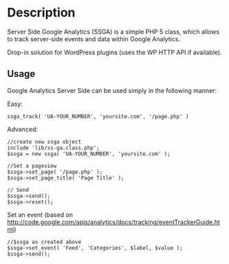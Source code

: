 Description
===========

Server Side Google Analytics (SSGA) is a simple PHP 5 class, which allows to track server-side events and data within Google Analytics.

Drop-in solution for WordPress plugins (uses the WP HTTP API if available).

Usage
-----

Google Analytics Server Side can be used simply in the following manner:


Easy:

	ssga_track( 'UA-YOUR_NUMBER', 'yoursite.com', '/page.php' )

Advanced:
	
	//create new ssga object
	include 'lib/ss-ga.class.php';
	$ssga = new ssga( 'UA-YOUR_NUMBER', 'yoursite.com' );

	//Set a pageview
	$ssga->set_page( '/page.php' );
	$ssga->set_page_title( 'Page Title' );

	// Send
	$ssga->send();
	$ssga->reset();

Set an event (based on http://code.google.com/apis/analytics/docs/tracking/eventTrackerGuide.html) 
	
	//$ssga as created above
	$ssga->set_event( 'Feed', 'Categories', $label, $value );
	$ssga->send();
